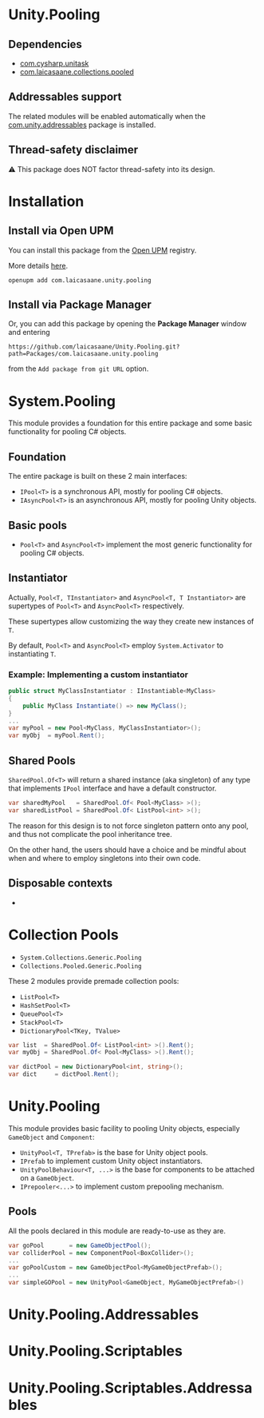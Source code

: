 # Unity.Pooling

## Dependencies

- [com.cysharp.unitask](https://github.com/Cysharp/UniTask)
- [com.laicasaane.collections.pooled](https://github.com/laicasaane/Collections.Pooled)

## Addressables support

The related modules will be enabled automatically when the [com.unity.addressables](https://docs.unity3d.com/Packages/com.unity.addressables@1.19/manual/index.html) package is installed.

## Thread-safety disclaimer

:warning: This package does NOT factor thread-safety into its design.

# Installation

## Install via Open UPM

You can install this package from the [Open UPM](https://openupm.com/packages/com.laicasaane.unity.pooling/) registry.

More details [here](https://github.com/openupm/openupm-cli#installation).

```
openupm add com.laicasaane.unity.pooling
```


## Install via Package Manager

Or, you can add this package by opening the **Package Manager** window and entering

```
https://github.com/laicasaane/Unity.Pooling.git?path=Packages/com.laicasaane.unity.pooling
```

from the `Add package from git URL` option.

# System.Pooling

This module provides a foundation for this entire package and some basic functionality for pooling C# objects.

## Foundation

The entire package is built on these 2 main interfaces:
- `IPool<T>` is a synchronous API, mostly for pooling C# objects.
- `IAsyncPool<T>` is an asynchronous API, mostly for pooling Unity objects.

## Basic pools

- `Pool<T>` and `AsyncPool<T>` implement the most generic functionality for pooling C# objects.

## Instantiator

Actually, `Pool<T, TInstantiator>` and `AsyncPool<T, T Instantiator>` are supertypes of `Pool<T>` and `AsyncPool<T>` respectively.

These supertypes allow customizing the way they create new instances of `T`.

By default, `Pool<T>` and `AsyncPool<T>` employ `System.Activator` to instantiating `T`.

### Example: Implementing a custom instantiator

```cs
public struct MyClassInstantiator : IInstantiable<MyClass>
{
    public MyClass Instantiate() => new MyClass();
}
...
var myPool = new Pool<MyClass, MyClassInstantiator>();
var myObj  = myPool.Rent();
```

## Shared Pools

`SharedPool.Of<T>` will return a shared instance (aka singleton) of any type that implements `IPool` interface and have a default constructor.

```cs
var sharedMyPool   = SharedPool.Of< Pool<MyClass> >();
var sharedListPool = SharedPool.Of< ListPool<int> >();
```

The reason for this design is to not force singleton pattern onto any pool, and thus not complicate the pool inheritance tree.

On the other hand, the users should have a choice and be mindful about when and where to employ singletons into their own code.

## Disposable contexts

-

# Collection Pools

- `System.Collections.Generic.Pooling`
- `Collections.Pooled.Generic.Pooling`

These 2 modules provide premade collection pools:

- `ListPool<T>`
- `HashSetPool<T>`
- `QueuePool<T>`
- `StackPool<T>`
- `DictionaryPool<TKey, TValue>`

```cs
var list  = SharedPool.Of< ListPool<int> >().Rent();
var myObj = SharedPool.Of< Pool<MyClass> >().Rent();

var dictPool = new DictionaryPool<int, string>();
var dict     = dictPool.Rent();
```

# Unity.Pooling

This module provides basic facility to pooling Unity objects, especially `GameObject` and `Component`:

- `UnityPool<T, TPrefab>` is the base for Unity object pools.
- `IPrefab` to implement custom Unity object instantiators.
- `UnityPoolBehaviour<T, ...>` is the base for components to be attached on a `GameObject`.
- `IPrepooler<...>` to implement custom prepooling mechanism.

## Pools

All the pools declared in this module are ready-to-use as they are.

```cs
var goPool       = new GameObjectPool();
var colliderPool = new ComponentPool<BoxCollider>();
...
var goPoolCustom = new GameObjectPool<MyGameObjectPrefab>();
...
var simpleGOPool = new UnityPool<GameObject, MyGameObjectPrefab>()
```

# Unity.Pooling.Addressables

# Unity.Pooling.Scriptables

# Unity.Pooling.Scriptables.Addressables

